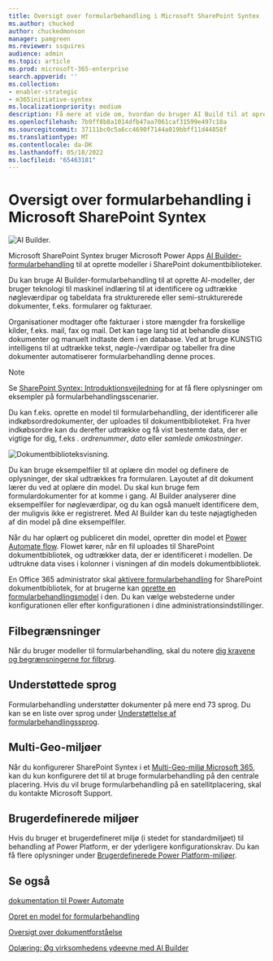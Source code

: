 ```yaml
---
title: Oversigt over formularbehandling i Microsoft SharePoint Syntex
ms.author: chucked
author: chuckedmonson
manager: pamgreen
ms.reviewer: ssquires
audience: admin
ms.topic: article
ms.prod: microsoft-365-enterprise
search.appverid: ''
ms.collection:
- enabler-strategic
- m365initiative-syntex
ms.localizationpriority: medium
description: Få mere at vide om, hvordan du bruger AI Build til at oprette modeller til formularbehandling i Microsoft SharePoint Syntex.
ms.openlocfilehash: 7b9ff8b8a1014dfb47aa7061caf31599e497c18a
ms.sourcegitcommit: 37111bc0c5a6cc4690f7144a019bbff11d44858f
ms.translationtype: MT
ms.contentlocale: da-DK
ms.lasthandoff: 05/18/2022
ms.locfileid: "65463181"
---
```

# <a name="form-processing-overview-in-microsoft-sharepoint-syntex"></a>Oversigt over formularbehandling i Microsoft SharePoint Syntex

 ![AI Builder.](../media/content-understanding/ai-builder.png)</br>

Microsoft SharePoint Syntex bruger Microsoft Power Apps [AI Builder-formularbehandling](/ai-builder/overview) til at oprette modeller i SharePoint dokumentbiblioteker.

Du kan bruge AI Builder-formularbehandling til at oprette AI-modeller, der bruger teknologi til maskinel indlæring til at identificere og udtrække nøgleværdipar og tabeldata fra strukturerede eller semi-strukturerede dokumenter, f.eks. formularer og fakturaer.

Organisationer modtager ofte fakturaer i store mængder fra forskellige kilder, f.eks. mail, fax og mail. Det kan tage lang tid at behandle disse dokumenter og manuelt indtaste dem i en database. Ved at bruge KUNSTIG intelligens til at udtrække tekst, nøgle-/værdipar og tabeller fra dine dokumenter automatiserer formularbehandling denne proces. 

> [!NOTE]
> Se [SharePoint Syntex: Introduktionsvejledning](./adoption-getstarted.md) for at få flere oplysninger om eksempler på formularbehandlingsscenarier.

Du kan f.eks. oprette en model til formularbehandling, der identificerer alle indkøbsordredokumenter, der uploades til dokumentbiblioteket. Fra hver indkøbsordre kan du derefter udtrække og få vist bestemte data, der er vigtige for dig, f.eks *. ordrenummer*, *dato* eller *samlede omkostninger*.

![Dokumentbiblioteksvisning.](../media/content-understanding/doc-lib-done.png)</br>  

Du kan bruge eksempelfiler til at oplære din model og definere de oplysninger, der skal udtrækkes fra formularen. Layoutet af dit dokument lærer du ved at oplære din model. Du skal kun bruge fem formulardokumenter for at komme i gang. AI Builder analyserer dine eksempelfiler for nøgleværdipar, og du kan også manuelt identificere dem, der muligvis ikke er registreret.  Med AI Builder kan du teste nøjagtigheden af din model på dine eksempelfiler.

Når du har oplært og publiceret din model, opretter din model et [Power Automate flow](/power-automate/getting-started). Flowet kører, når en fil uploades til SharePoint dokumentbibliotek, og udtrækker data, der er identificeret i modellen. De udtrukne data vises i kolonner i visningen af din models dokumentbibliotek.

En Office 365 administrator skal [aktivere formularbehandling](./set-up-content-understanding.md) for SharePoint dokumentbibliotek, for at brugerne kan [oprette en formularbehandlingsmodel](create-a-form-processing-model.md) i den. Du kan vælge webstederne under konfigurationen eller efter konfigurationen i dine administrationsindstillinger.

## <a name="file-limitations"></a>Filbegrænsninger

Når du bruger modeller til formularbehandling, skal du notere [dig kravene og begrænsningerne for filbrug](/ai-builder/form-processing-model-requirements).

## <a name="supported-languages"></a>Understøttede sprog

Formularbehandling understøtter dokumenter på mere end 73 sprog. Du kan se en liste over sprog under [Understøttelse af formularbehandlingssprog](/power-platform-release-plan/2021wave2/ai-builder/form-processing-new-language-support).

## <a name="multi-geo-environments"></a>Multi-Geo-miljøer

Når du konfigurerer SharePoint Syntex i et [Multi-Geo-miljø Microsoft 365](../enterprise/microsoft-365-multi-geo.md), kan du kun konfigurere det til at bruge formularbehandling på den centrale placering. Hvis du vil bruge formularbehandling på en satellitplacering, skal du kontakte Microsoft Support.

## <a name="custom-environments"></a>Brugerdefinerede miljøer

Hvis du bruger et brugerdefineret miljø (i stedet for standardmiljøet) til behandling af Power Platform, er der yderligere konfigurationskrav. Du kan få flere oplysninger under [Brugerdefinerede Power Platform-miljøer](set-up-content-understanding.md#requirements).


## <a name="see-also"></a>Se også
  
[dokumentation til Power Automate](/power-automate/)

[Opret en model for formularbehandling](create-a-form-processing-model.md)

[Oversigt over dokumentforståelse](document-understanding-overview.md)

[Oplæring: Øg virksomhedens ydeevne med AI Builder](/learn/paths/improve-business-performance-ai-builder/?source=learn)